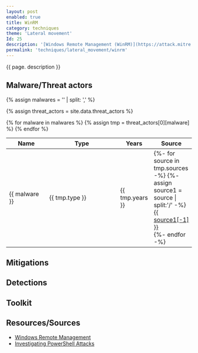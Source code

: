 ```yaml
---
layout: post
enabled: true
title: WinRM
category: techniques
theme: 'Lateral movement'
Id: 25
description: '[Windows Remote Management (WinRM)](https://attack.mitre.org/techniques/T1028/) is the name of both a Windows service and a protocol that allows a user to interact with a remote system (e.g., run an executable, modify the Registry, modify services). It may be called with the winrm command or by any number of programs such as PowerShell.'
permalink: 'techniques/lateral_movement/winrm'
---
```

{{ page. description }}


## Malware/Threat actors

{% assign malwares = '' | split: ',' %}

{% assign threat_actors = site.data.threat_actors %}

<div class="threat-actor-table">
<table>
    <colgroup>
        <col width="30%" />
        <col width="70%" />
    </colgroup>
    <thead>
        <tr class="header">
            <th>Name</th>
            <th>Type</th>
            <th>Years</th>
            <th>Source</th>
        </tr>
    </thead>
    <tbody>
        {% for malware in malwares %}
        <tr>
        {% assign tmp = threat_actors[0][malware] %}
            <td markdown="span">{{ malware }}</td>
            <td markdown="span">{{ tmp.type }}</td>
            <td markdown="span">{{ tmp.years }}</td>
            <td markdown="span">
                {%- for source in tmp.sources -%}
                    {%- assign source1 = source | split:'/' -%}
                    <a href="{{ source }}">{{ source1[-1] }}</a><br>
                {%- endfor -%}
            </td>
        </tr>
        {% endfor %}
    </tbody>
</table>
</div>

## Mitigations


## Detections


## Toolkit


## Resources/Sources
* [Windows Remote Management](https://attack.mitre.org/techniques/T1028/)
* [Investigating PowerShell Attacks](https://www.blackhat.com/docs/us-14/materials/us-14-Kazanciyan-Investigating-Powershell-Attacks-WP.pdf)
